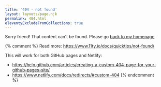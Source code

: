 ```yaml
---
title: '404 - not found'
layout: layouts/page.njk
permalink: 404.html
eleventyExcludeFromCollections: true
---
```


Sorry friend! That content can’t be found. Please go [back to my homepage](/).

{% comment %}
Read more: https://www.11ty.io/docs/quicktips/not-found/

This will work for both GitHub pages and Netlify:

- https://help.github.com/articles/creating-a-custom-404-page-for-your-github-pages-site/
- https://www.netlify.com/docs/redirects/#custom-404
  {% endcomment %}
